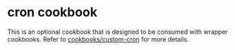 # cron cookbook

This is an optional cookbook that is designed to be consumed with wrapper
cookbooks. Refer to
[cookbooks/custom-cron](../custom-cookbooks/cron/cookbooks/custom-cron/README.md) for
more details.

